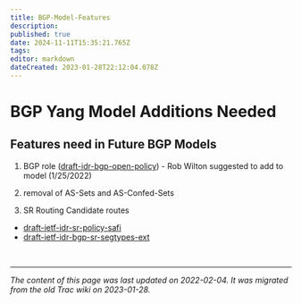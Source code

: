 ```yaml
---
title: BGP-Model-Features
description: 
published: true
date: 2024-11-11T15:35:21.765Z
tags: 
editor: markdown
dateCreated: 2023-01-28T22:12:04.078Z
---
```


# BGP Yang Model Additions Needed 
## Features need in Future BGP Models
1) BGP role ([draft-idr-bgp-open-policy](http://tools.ietf.org/html/draft-idr-bgp-open-policy)) - Rob Wilton suggested to add to model (1/25/2022)

2) removal of AS-Sets and AS-Confed-Sets 

3) SR Routing Candidate routes 
- [draft-ietf-idr-sr-policy-safi](https://datatracker.ietf.org/doc/draft-ietf-idr-sr-policy-safi/)
- [draft-ietf-idr-bgp-sr-segtypes-ext](https://datatracker.ietf.org/doc/draft-ietf-idr-bgp-sr-segtypes-ext/)

&nbsp;
&nbsp;
&nbsp;

---

*The content of this page was last updated on 2022-02-04. It was migrated from the old Trac wiki on 2023-01-28.*